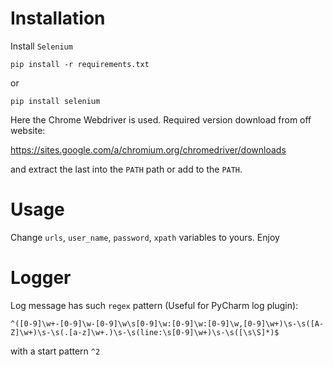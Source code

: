 # Installation
Install `Selenium`
```
pip install -r requirements.txt
```
or
```
pip install selenium
```
Here the Chrome Webdriver is used. Required version download from off website:

https://sites.google.com/a/chromium.org/chromedriver/downloads

and extract the last into the `PATH` path or add to the `PATH`.

# Usage

Change `urls`, `user_name`, `password`, `xpath` variables to yours. Enjoy

# Logger

Log message has such `regex` pattern (Useful for PyCharm log plugin):

```
^([0-9]\w+-[0-9]\w-[0-9]\w\s[0-9]\w:[0-9]\w:[0-9]\w,[0-9]\w+)\s-\s([A-Z]\w+)\s-\s(.[a-z]\w+.)\s-\s(line:\s[0-9]\w+)\s-\s([\s\S]*)$
```

with a start pattern `^2`
